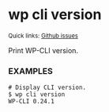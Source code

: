 # wp cli version

<small>Quick links: <a href="https://github.com/issues?q=is%3Aopen+label%3Acommand%3Acli-version+sort%3Aupdated-desc+org%3Awp-cli">Github issues</a></small>

Print WP-CLI version.

### EXAMPLES

    # Display CLI version.
    $ wp cli version
    WP-CLI 0.24.1



